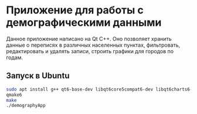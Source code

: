 # Приложение для работы с демографическими данными

Данное приложение написано на Qt С++. Оно позволяет хранить данные о переписях в различных населенных пунктах, фильтровать, редактировать и удалять записи, строить графики для городов по годам.

## Запуск в Ubuntu

```bash
sudo apt install g++ qt6-base-dev libqt6core5compat6-dev libqt6charts6-dev libgl1-mesa-dev
qmake6
make
./demographyApp
```